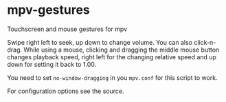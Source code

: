 # mpv-gestures
Touchscreen and mouse gestures for mpv

Swipe right left to seek, up down to change volume. You can also click-n-drag. While using a mouse, clicking and dragging the middle mouse button changes playback speed, right left for the changing relative speed and up down for setting it back to 1.00.

You need to set `no-window-dragging` in you `mpv.conf` for this script to work.

For configuration options see the source.
